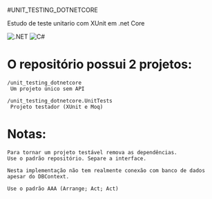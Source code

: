 #UNIT_TESTING_DOTNETCORE

Estudo de teste unitario com XUnit em .net Core

![.NET](https://img.shields.io/badge/.NET-5C2D91?style=for-the-badge&logo=.net&logoColor=white)
![C#](https://img.shields.io/badge/c%23-%23239120.svg?style=for-the-badge&logo=csharp&logoColor=white)


# O repositório possui 2 projetos:
```
/unit_testing_dotnetcore
 Um projeto único sem API

/unit_testing_dotnetcore.UnitTests
 Projeto testador (XUnit e Moq)

```

# Notas:
```
Para tornar um projeto testável remova as dependências.
Use o padrão repositório. Separe a interface.

Nesta implementação não tem realmente conexão com banco de dados apesar do DBContext.

Use o padrão AAA (Arrange; Act; Act)

```